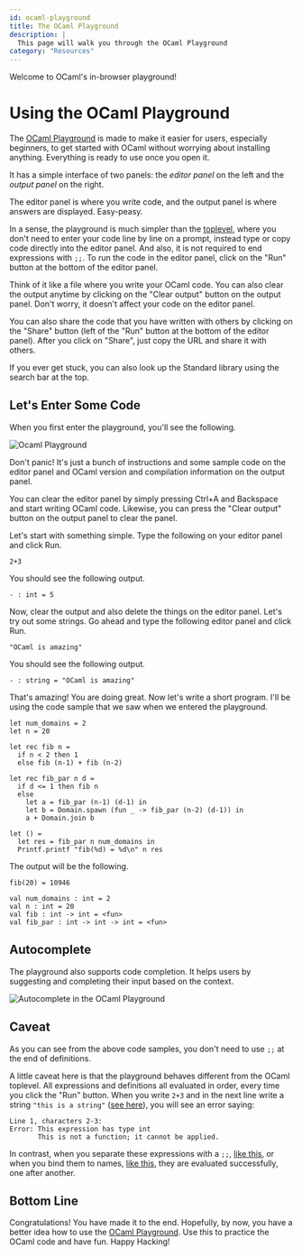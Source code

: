 ```yaml
---
id: ocaml-playground
title: The OCaml Playground
description: |
  This page will walk you through the OCaml Playground
category: "Resources"
---
```


Welcome to OCaml's in-browser playground! 

# Using the OCaml Playground

The [OCaml Playground](https://ocaml.org/play) is made to make it easier for users, especially beginners, to get started with OCaml without worrying about installing anything. Everything is ready to use once you open it.

It has a simple interface of two panels: the _editor panel_ on the left and the _output panel_ on the right.

The editor panel is where you write code, and the output panel is where answers are displayed. Easy-peasy.

In a sense, the playground is much simpler than the [toplevel](https://ocaml.org/docs/toplevel-introduction), where you don't need to enter your code line by line on a prompt, instead type or copy code directly into the editor panel. And also, it is not required to end expressions with `;;`. To run the code in the editor panel, click on the "Run" button at the bottom of the editor panel.

Think of it like a file where you write your OCaml code. You can also clear the output anytime by clicking on the "Clear output" button on the output panel. Don't worry, it doesn't affect your code on the editor panel.

You can also share the code that you have written with others by clicking on the "Share" button (left of the "Run" button at the bottom of the editor panel). After you click on "Share", just copy the URL and share it with others.

If you ever get stuck, you can also look up the Standard library using the search bar at the top.

## Let's Enter Some Code

When you first enter the playground, you'll see the following.

![Ocaml Playground](/media/tutorials/get-started/playground.png)

Don't panic! It's just a bunch of instructions and some sample code on the editor panel and OCaml version and compilation information on the output panel.

You can clear the editor panel by simply pressing Ctrl+A and Backspace and start writing OCaml code. Likewise, you can press the "Clear output" button on the output panel to clear the panel.

Let's start with something simple. Type the following on your editor panel and click Run.

```
2+3
```
You should see the following output.

`- : int = 5`

Now, clear the output and also delete the things on the editor panel. Let's try out some strings. Go ahead and type the following editor panel and click Run.

```
"OCaml is amazing"
```
You should see the following output.

`- : string = "OCaml is amazing"`

That's amazing! You are doing great. Now let's write a short program. I'll be using the code sample that we saw when we entered the playground.

```
let num_domains = 2
let n = 20

let rec fib n =
  if n < 2 then 1
  else fib (n-1) + fib (n-2)

let rec fib_par n d =
  if d <= 1 then fib n
  else
    let a = fib_par (n-1) (d-1) in
    let b = Domain.spawn (fun _ -> fib_par (n-2) (d-1)) in
    a + Domain.join b

let () =
  let res = fib_par n num_domains in
  Printf.printf "fib(%d) = %d\n" n res
```
The output will be the following.

```
fib(20) = 10946

val num_domains : int = 2
val n : int = 20
val fib : int -> int = <fun>
val fib_par : int -> int -> int = <fun>
```
## Autocomplete

The playground also supports code completion. It helps users by suggesting and completing their input based on the context.

![Autocomplete in the OCaml Playground](/media/tutorials/get-started/playground-autocomplete.png)

## Caveat

As you can see from the above code samples, you don't need to use `;;` at the end of definitions.

A little caveat here is that the playground behaves different from the OCaml toplevel.
All expressions and definitions all evaluated in order, every time you click the "Run" button.
When you write `2+3` and in the next line write a string `"this is a string"` ([see here](/play#code=MiszCiJ0aGlzIGlzIGEgc3RyaW5nIg%3D%3D)), you will see an error saying:

```
Line 1, characters 2-3:
Error: This expression has type int
       This is not a function; it cannot be applied.
```

In contrast, when you separate these expressions with a `;;`, [like this](/play#code=MiszOzsKInRoaXMgaXMgYSBzdHJpbmci), or when you bind them to names, [like this](/play#code=bGV0IHggPSAyKzMKbGV0IHkgPSAidGhpcyBpcyBhIHN0cmluZyI%3D), they are evaluated successfully, one after another.

## Bottom Line

Congratulations! You have made it to the end. Hopefully, by now, you have a better idea how to use the [OCaml Playground](/play). Use this to practice the OCaml code and have fun. Happy Hacking!